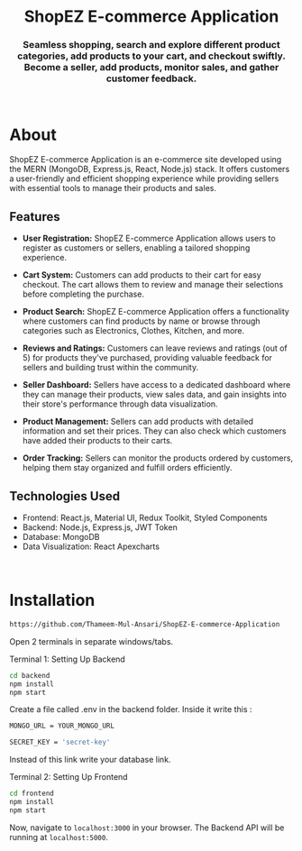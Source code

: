 <h1 align="center">
  ShopEZ E-commerce Application
</h1>

<h3 align="center">
Seamless shopping, search and explore different product categories, add products to your cart, and checkout swiftly. <br>
Become a seller, add products, monitor sales, and gather customer feedback.
</h3>

<br>

# About

ShopEZ E-commerce Application is an e-commerce site developed using the MERN (MongoDB, Express.js, React, Node.js) stack. It offers customers a user-friendly and efficient shopping experience while providing sellers with essential tools to manage their products and sales.

## Features

- **User Registration:** ShopEZ E-commerce Application allows users to register as customers or sellers, enabling a tailored shopping experience.

- **Cart System:** Customers can add products to their cart for easy checkout. The cart allows them to review and manage their selections before completing the purchase.

- **Product Search:** ShopEZ E-commerce Application offers a functionality where customers can find products by name or browse through categories such as Electronics, Clothes, Kitchen, and more.

- **Reviews and Ratings:** Customers can leave reviews and ratings (out of 5) for products they've purchased, providing valuable feedback for sellers and building trust within the community.

- **Seller Dashboard:** Sellers have access to a dedicated dashboard where they can manage their products, view sales data, and gain insights into their store's performance through data visualization.

- **Product Management:** Sellers can add products with detailed information and set their prices. They can also check which customers have added their products to their carts.

- **Order Tracking:** Sellers can monitor the products ordered by customers, helping them stay organized and fulfill orders efficiently.

## Technologies Used

- Frontend: React.js, Material UI, Redux Toolkit, Styled Components
- Backend: Node.js, Express.js, JWT Token
- Database: MongoDB
- Data Visualization: React Apexcharts

<br>

# Installation

```sh
https://github.com/Thameem-Mul-Ansari/ShopEZ-E-commerce-Application
```
Open 2 terminals in separate windows/tabs.

Terminal 1: Setting Up Backend 
```sh
cd backend
npm install
npm start
```

Create a file called .env in the backend folder.
Inside it write this :

```sh
MONGO_URL = YOUR_MONGO_URL

SECRET_KEY = 'secret-key'
```
Instead of this link write your database link.

Terminal 2: Setting Up Frontend
```sh
cd frontend
npm install
npm start
```
Now, navigate to `localhost:3000` in your browser. 
The Backend API will be running at `localhost:5000`.
<br>
